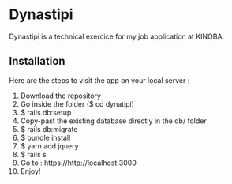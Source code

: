 # Dynastipi

Dynastipi is a technical exercice for my job application at KINOBA.

## Installation

Here are the steps to visit the app on your local server :

1. Download the repository 
2. Go inside the folder ($ cd dynatipi)
3. $ rails db:setup
4. Copy-past the existing database directly in the db/ folder
5. $ rails db:migrate
6. $ bundle install
7. $ yarn add jquery
8. $ rails s 
9. Go to : https://http://localhost:3000
10. Enjoy!
